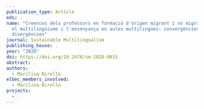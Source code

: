 ```yaml
---
publication_type: Article
eds: .
name: "Creences dels professors en formació d'origen migrant i no migrant sobre
  el multilingüisme i l'ensenyança en aules multilingües: convergències i
  divergències"
journal: Sustainable Multilingualism
publishing_house: .
year: "2020"
doi: https://doi.org/10.2478/sm-2020-0015
abstract: .
authors:
  - Marilisa Birello
elbec_members_involved:
  - Marilisa Birello
projects:
  - .
---
```

